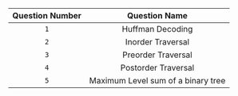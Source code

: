 | Question Number |           Question Name            |
| :-------------: | :--------------------------------: |
|       `1`       |          Huffman Decoding          |
|       `2`       |         Inorder Traversal          |
|       `3`       |         Preorder Traversal         |
|       `4`       |        Postorder Traversal         |
|       `5`       | Maximum Level sum of a binary tree |
